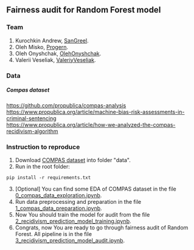 ## Fairness audit for Random Forest model

### Team
1. Kurochkin Andrew, [SanGreel]().
2. Oleh Misko, [Progern](https://github.com/Progern).
3. Oleh Onyshchak, [OlehOnyshchak](https://github.com/OlehOnyshchak).
4. Valerii Veseliak, [ValeriyVeseliak](https://github.com/ValeriyVeseliak).


### Data
##### Compas dataset 
https://github.com/propublica/compas-analysis <br/>
https://www.propublica.org/article/machine-bias-risk-assessments-in-criminal-sentencing <br/>
https://www.propublica.org/article/how-we-analyzed-the-compas-recidivism-algorithm <br/>

### Instruction to reproduce
1. Download [COMPAS dataset](https://github.com/propublica/compas-analysis/) into folder "data".
2. Run  in the root folder:
```
pip install -r requirements.txt
```

3. [Optional] You can find some EDA of COMPAS dataset in the file [0_compas_data_exploration.ipynb](https://github.com/SanGreel/noble-model-audit/blob/master/0_compas_data_exploration.ipynb).
4. Run data preprocessing and preparation in the file [1_compas_data_preparation.ipynb](https://github.com/SanGreel/noble-model-audit/blob/master/1_compas_data_preparation.ipynb).
5. Now You should train the model for audit from the file [2_recidivism_prediction_model_training.ipynb](https://github.com/SanGreel/noble-model-audit/blob/master/2_recidivism_prediction_model_training.ipynb).
6. Congrats, now You are ready to go through fairness audit of Random Forest. All pipeline is in the file [3_recidivism_prediction_model_audit.ipynb](https://github.com/SanGreel/noble-model-audit/blob/master/3_recidivism_prediction_model_audit.ipynb).

